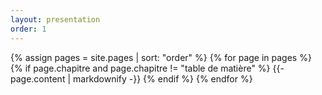 ```yaml
---
layout: presentation
order: 1
---
```


{% assign pages = site.pages | sort: "order" %}
{% for page in pages %}
 {% if page.chapitre and page.chapitre != "table de matière"  %}
    {{- page.content | markdownify -}}
  {% endif %}
{% endfor %}